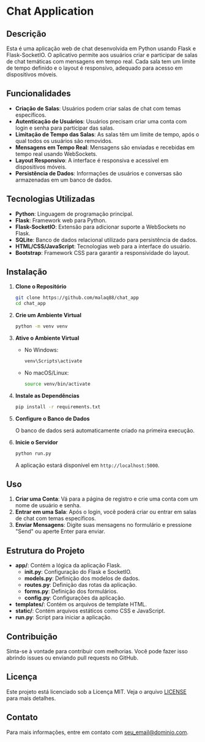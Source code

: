 # Chat Application

## Descrição

Esta é uma aplicação web de chat desenvolvida em Python usando Flask e Flask-SocketIO. O aplicativo permite aos usuários criar e participar de salas de chat temáticas com mensagens em tempo real. Cada sala tem um limite de tempo definido e o layout é responsivo, adequado para acesso em dispositivos móveis.

## Funcionalidades

- **Criação de Salas**: Usuários podem criar salas de chat com temas específicos.
- **Autenticação de Usuários**: Usuários precisam criar uma conta com login e senha para participar das salas.
- **Limitação de Tempo das Salas**: As salas têm um limite de tempo, após o qual todos os usuários são removidos.
- **Mensagens em Tempo Real**: Mensagens são enviadas e recebidas em tempo real usando WebSockets.
- **Layout Responsivo**: A interface é responsiva e acessível em dispositivos móveis.
- **Persistência de Dados**: Informações de usuários e conversas são armazenadas em um banco de dados.

## Tecnologias Utilizadas

- **Python**: Linguagem de programação principal.
- **Flask**: Framework web para Python.
- **Flask-SocketIO**: Extensão para adicionar suporte a WebSockets no Flask.
- **SQLite**: Banco de dados relacional utilizado para persistência de dados.
- **HTML/CSS/JavaScript**: Tecnologias web para a interface do usuário.
- **Bootstrap**: Framework CSS para garantir a responsividade do layout.

## Instalação

1. **Clone o Repositório**

    ```bash
    git clone https://github.com/malaq88/chat_app
    cd chat_app
    ```

2. **Crie um Ambiente Virtual**

    ```bash
    python -m venv venv
    ```

3. **Ative o Ambiente Virtual**

    - No Windows:

      ```bash
      venv\Scripts\activate
      ```

    - No macOS/Linux:

      ```bash
      source venv/bin/activate
      ```

4. **Instale as Dependências**

    ```bash
    pip install -r requirements.txt
    ```

5. **Configure o Banco de Dados**

    O banco de dados será automaticamente criado na primeira execução.

6. **Inicie o Servidor**

    ```bash
    python run.py
    ```

    A aplicação estará disponível em `http://localhost:5000`.

## Uso

1. **Criar uma Conta**: Vá para a página de registro e crie uma conta com um nome de usuário e senha.
2. **Entrar em uma Sala**: Após o login, você poderá criar ou entrar em salas de chat com temas específicos.
3. **Enviar Mensagens**: Digite suas mensagens no formulário e pressione "Send" ou aperte Enter para enviar.

## Estrutura do Projeto

- **app/**: Contém a lógica da aplicação Flask.
  - **__init__.py**: Configuração do Flask e SocketIO.
  - **models.py**: Definição dos modelos de dados.
  - **routes.py**: Definição das rotas da aplicação.
  - **forms.py**: Definição dos formulários.
  - **config.py**: Configurações da aplicação.
- **templates/**: Contém os arquivos de template HTML.
- **static/**: Contém arquivos estáticos como CSS e JavaScript.
- **run.py**: Script para iniciar a aplicação.

## Contribuição

Sinta-se à vontade para contribuir com melhorias. Você pode fazer isso abrindo issues ou enviando pull requests no GitHub.

## Licença

Este projeto está licenciado sob a Licença MIT. Veja o arquivo [LICENSE](LICENSE) para mais detalhes.

## Contato

Para mais informações, entre em contato com [seu_email@dominio.com](mailto:seu_email@dominio.com).

